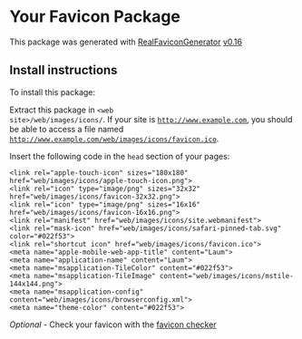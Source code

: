 # Your Favicon Package

This package was generated with [RealFaviconGenerator](https://realfavicongenerator.net/) [v0.16](https://realfavicongenerator.net/change_log#v0.16)

## Install instructions

To install this package:

Extract this package in <code>&lt;web site&gt;/web/images/icons/</code>. If your site is <code>http://www.example.com</code>, you should be able to access a file named <code>http://www.example.com/web/images/icons/favicon.ico</code>.

Insert the following code in the `head` section of your pages:

    <link rel="apple-touch-icon" sizes="180x180" href="web/images/icons/apple-touch-icon.png">
    <link rel="icon" type="image/png" sizes="32x32" href="web/images/icons/favicon-32x32.png">
    <link rel="icon" type="image/png" sizes="16x16" href="web/images/icons/favicon-16x16.png">
    <link rel="manifest" href="web/images/icons/site.webmanifest">
    <link rel="mask-icon" href="web/images/icons/safari-pinned-tab.svg" color="#022f53">
    <link rel="shortcut icon" href="web/images/icons/favicon.ico">
    <meta name="apple-mobile-web-app-title" content="Laum">
    <meta name="application-name" content="Laum">
    <meta name="msapplication-TileColor" content="#022f53">
    <meta name="msapplication-TileImage" content="web/images/icons/mstile-144x144.png">
    <meta name="msapplication-config" content="web/images/icons/browserconfig.xml">
    <meta name="theme-color" content="#022f53">

*Optional* - Check your favicon with the [favicon checker](https://realfavicongenerator.net/favicon_checker)